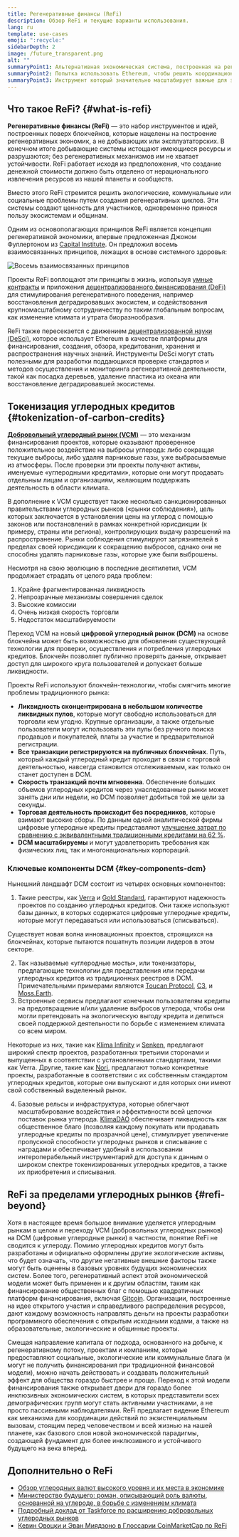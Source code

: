 ```yaml
---
title: Регенеративные финансы (ReFi)
description: Обзор ReFi и текущие варианты использования.
lang: ru
template: use-cases
emoji: ":recycle:"
sidebarDepth: 2
image: /future_transparent.png
alt: ""
summaryPoint1: Альтернативная экономическая система, построенная на регенеративных принципах
summaryPoint2: Попытка использовать Ethereum, чтобы решить координационные кризисы на глобальном уровне, такие как изменение климата
summaryPoint3: Инструмент который значительно масштабирует важные для экологии активы, включая проверенные углеродные кредиты
---
```


## Что такое ReFi? {#what-is-refi}

**Регенеративные финансы (ReFi)** — это набор инструментов и идей, построенных поверх блокчейнов, которые нацелены на построение регенеративных экономик, а не добывающих или эксплуататорских. В конечном итоге добывающие системы истощают имеющиеся ресурсы и разрушаются; без регенеративных механизмов им не хватает устойчивости. ReFi работает исходя из предположения, что создание денежной стоимости должно быть отделено от нерационального извлечения ресурсов из нашей планеты и сообществ.

Вместо этого ReFi стремится решить экологические, коммунальные или социальные проблемы путем создания регенеративных циклов. Эти системы создают ценность для участников, одновременно принося пользу экосистемам и общинам.

Одним из основополагающих принципов ReFi является концепция регенеративной экономики, впервые предложенная Джоном Фуллертоном из [Capital Institute](https://capitalinstitute.org). Он предложил восемь взаимосвязанных принципов, лежащих в основе системного здоровья:

![Восемь взаимосвязанных принципов](./refi-regenerative-economy-diagram.png)

Проекты ReFi воплощают эти принципы в жизнь, используя [умные контракты](/developers/docs/smart-contracts/) и приложения [децентрализованного финансирования (DeFi)](/defi/) для стимулирования регенеративного поведения, например восстановления деградировавших экосистем, и содействования крупномасштабному сотрудничеству по таким глобальным вопросам, как изменение климата и утрата биоразнообразия.

ReFi также пересекается с движением [децентрализованной науки (DeSci)](/desci/), которое использует Ethereum в качестве платформы для финансирования, создания, обзора, кредитования, хранения и распространения научных знаний. Инструменты DeSci могут стать полезными для разработки поддающихся проверке стандартов и методов осуществления и мониторинга регенеративной деятельности, такой как посадка деревьев, удаление пластика из океана или восстановление деградировавшей экосистемы.

## Токенизация углеродных кредитов {#tokenization-of-carbon-credits}

**[Добровольный углеродный рынок (VCM)](https://climatefocus.com/so-what-voluntary-carbon-market-exactly/)** — это механизм финансирования проектов, которые оказывают проверенное положительное воздействие на выбросы углерода: либо сокращая текущие выбросы, либо удаляя парниковые газы, уже выбрасываемые из атмосферы. После проверки эти проекты получают активы, именуемые «углеродными кредитами», которые они могут продавать отдельным лицам и организациям, желающим поддержать деятельность в области климата.

В дополнение к VCM существует также несколько санкционированных правительствами углеродных рынков («рынки соблюдения»), цель которых заключается в установлении цены на углерод с помощью законов или постановлений в рамках конкретной юрисдикции (к примеру, страны или региона), контролирующих выдачу разрешений на распространение. Рынки соблюдения стимулируют загрязнителей в пределах своей юрисдикции к сокращению выбросов, однако они не способны удалять парниковые газы, которые уже были выброшены.

Несмотря на свою эволюцию в последние десятилетия, VCM продолжает страдать от целого ряда проблем:

1. Крайне фрагментированная ликвидность
2. Непрозрачные механизмы совершения сделок
3. Высокие комиссии
4. Очень низкая скорость торговли
5. Недостаток масштабируемости

Переход VCM на новый **цифровой углеродный рынок (DCM)** на основе блокчейна может быть возможностью для обновления существующей технологии для проверки, осуществления и потребления углеродных кредитов. Блокчейн позволяет публично проверять данные, открывает доступ для широкого круга пользователей и допускает больше ликвидности.

Проекты ReFi используют блокчейн-технологии, чтобы смягчить многие проблемы традиционного рынка:

- **Ликвидность сконцентрирована в небольшом количестве ликвидных пулов**, которые могут свободно использоваться для торговли кем угодно. Крупные организации, а также отдельные пользователи могут использовать эти пулы без ручного поиска продавцов и покупателей, платы за участие и предварительной регистрации.
- **Все транзакции регистрируются на публичных блокчейнах**. Путь, который каждый углеродный кредит проходит в связи с торговой деятельностью, навсегда становится отслеживаемым, как только он станет доступен в DCM.
- **Скорость транзакций почти мгновенна**. Обеспечение больших объемов углеродных кредитов через унаследованные рынки может занять дни или недели, но DCM позволяет добиться той же цели за секунды.
- **Торговая деятельность происходит без посредников**, которые взимают высокие сборы. По данным одной аналитической фирмы цифровые углеродные кредиты представляют [улучшение затрат по сравнению с эквивалентными традиционными кредитами на 62 %](https://www.klimadao.finance/blog/klimadao-analysis-of-the-base-carbon-tonne).
- **DCM масштабируемы** и могут удовлетворить требования как физических лиц, так и многонациональных корпораций.

### Ключевые компоненты DCM {#key-components-dcm}

Нынешний ландшафт DCM состоит из четырех основных компонентов:

1. Такие реестры, как [Verra](https://verra.org/project/vcs-program/registry-system/) и [Gold Standard](https://www.goldstandard.org/), гарантируют надежность проектов по созданию углеродных кредитов. Они также используют базы данных, в которых содержатся цифровые углеродные кредиты, которые могут передаваться или использоваться (списываться).

Существует новая волна инновационных проектов, строящихся на блокчейнах, которые пытаются пошатнуть позиции лидеров в этом секторе.

2. Так называемые «углеродные мосты», или токенизаторы, предлагающие технологии для представления или передачи углеродных кредитов из традиционных реестров в DCM. Примечательными примерами являются [Toucan Protocol](https://toucan.earth/), [C3](https://c3.app/), и [Moss.Earth](https://moss.earth/).
3. Встроенные сервисы предлагают конечным пользователям кредиты на предотвращение и/или удаление выбросов углерода, чтобы они могли претендовать на экологическую выгоду кредита и делиться своей поддержкой деятельности по борьбе с изменением климата со всем миром.

Некоторые из них, такие как [Klima Infinity](https://www.klimadao.finance/infinity) и [Senken](https://senken.io/), предлагают широкий спектр проектов, разработанных третьими сторонами и выпущенных в соответствии с установленными стандартами, такими как Verra. Другие, такие как [Nori](https://nori.com/), предлагают только конкретные проекты, разработанные в соответствии с их собственным стандартом углеродных кредитов, которые они выпускают и для которых они имеют свой собственный выделенный рынок.

4. Базовые рельсы и инфраструктура, которые облегчают масштабирование воздействия и эффективности всей цепочки поставок рынка углерода. [KlimaDAO](http://klimadao.finance/) обеспечивает ликвидность как общественное благо (позволяя каждому покупать или продавать углеродные кредиты по прозрачной цене), стимулирует увеличение пропускной способности углеродных рынков и списывание с наградами и обеспечивает удобный в использовании интероперабельный инструментарий для доступа к данным о широком спектре токенизированных углеродных кредитов, а также их приобретения и списывания.

## ReFi за пределами углеродных рынков {#refi-beyond}

Хотя в настоящее время большое внимание уделяется углеродным рынкам в целом и переходу VCM (добровольных углеродных рынков) на DCM (цифровые углеродные рынки) в частности, понятие ReFi не сводится к углероду. Помимо углеродных кредитов могут быть разработаны и официально оформлены другие экологические активы, что будет означать, что другие негативные внешние факторы также могут быть оценены в базовых уровнях будущих экономических систем. Более того, регенеративный аспект этой экономической модели может быть применен и к другим областям, таким как финансирование общественных благ с помощью квадратичных платформ финансирования, включая [Gitcoin](https://gitcoin.co/). Организации, построенные на идее открытого участия и справедливого распределения ресурсов, дают каждому возможность направлять деньги на проекты разработки программного обеспечения с открытым исходными кодами, а также на образовательные, экологические и общинные проекты.

Смещая направление капитала от подхода, основанного на добыче, к регенеративному потоку, проектам и компаниям, которые предоставляют социальные, экологические или коммунальные блага (и могут не получить финансирования при традиционной финансовой модели), можно начать действовать и создавать положительный эффект для общества гораздо быстрее и проще. Переход к этой модели финансирования также открывает двери для гораздо более инклюзивных экономических систем, в которых представители всех демографических групп могут стать активными участниками, а не просто пассивными наблюдателями. ReFi предлагает видение Ethereum как механизма для координации действий по экзистенциальным вызовам, стоящим перед человечеством и всей жизнью на нашей планете, как базового слоя новой экономической парадигмы, создающей фундамент для более инклюзивного и устойчивого будущего на века вперед.

## Дополнительно о ReFi

- [Обзор углеродных валют высокого уровня и их места в экономике](https://www.klimadao.finance/blog/the-vision-of-a-carbon-currency)
- [Министерство будущего: роман, описывающий роль валюты, основанной на углероде, в борьбе с изменением климата](https://en.wikipedia.org/wiki/The_Ministry_for_the_Future)
- [Подробный доклад от Taskforce по расширению добровольных углеродных рынков](https://www.iif.com/Portals/1/Files/TSVCM_Report.pdf)
- [Кевин Овоцки и Эван Миядзоно в Глоссарии CoinMarketCap по ReFi](https://coinmarketcap.com/alexandria/glossary/regenerative-finance-refi)
